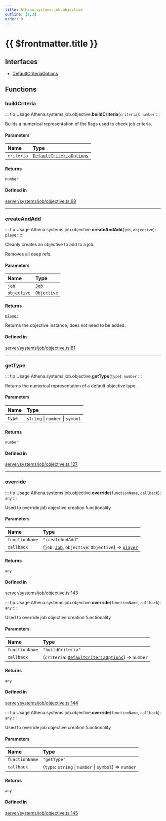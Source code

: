 ```yaml
---
title: Athena.systems.job.objective
outline: [1,3]
order: 0
---
```


# {{ $frontmatter.title }}


## Interfaces

- [DefaultCriteriaOptions](../interfaces/server_systems_job_objective_DefaultCriteriaOptions.md)

## Functions

### buildCriteria

::: tip Usage
Athena.systems.job.objective.**buildCriteria**(`criteria`): `number`
:::

Builds a numerical representation of the flags used to check job criteria.

#### Parameters

| Name | Type |
| :------ | :------ |
| `criteria` | [`DefaultCriteriaOptions`](../interfaces/server_systems_job_objective_DefaultCriteriaOptions.md) |

#### Returns

`number`

#### Defined in

[server/systems/job/objective.ts:98](https://github.com/Stuyk/altv-athena/blob/85b158f/src/core/server/systems/job/objective.ts#L98)

___

### createAndAdd

::: tip Usage
Athena.systems.job.objective.**createAndAdd**(`job`, `objective`): [`player`](server_config.md#player)
:::

Cleanly creates an objective to add to a job.

Removes all deep refs.

#### Parameters

| Name | Type |
| :------ | :------ |
| `job` | [`Job`](../classes/server_systems_job_system_Job.md) |
| `objective` | `Objective` |

#### Returns

[`player`](server_config.md#player)

Returns the objective instance; does not need to be added.

#### Defined in

[server/systems/job/objective.ts:81](https://github.com/Stuyk/altv-athena/blob/85b158f/src/core/server/systems/job/objective.ts#L81)

___

### getType

::: tip Usage
Athena.systems.job.objective.**getType**(`type`): `number`
:::

Returns the numerical representation of a default objective type.

#### Parameters

| Name | Type |
| :------ | :------ |
| `type` | `string` \| `number` \| `symbol` |

#### Returns

`number`

#### Defined in

[server/systems/job/objective.ts:127](https://github.com/Stuyk/altv-athena/blob/85b158f/src/core/server/systems/job/objective.ts#L127)

___

### override

::: tip Usage
Athena.systems.job.objective.**override**(`functionName`, `callback`): `any`
:::

Used to override job objective creation functionality

#### Parameters

| Name | Type |
| :------ | :------ |
| `functionName` | ``"createAndAdd"`` |
| `callback` | (`job`: [`Job`](../classes/server_systems_job_system_Job.md), `objective`: `Objective`) => [`player`](server_config.md#player) |

#### Returns

`any`

#### Defined in

[server/systems/job/objective.ts:143](https://github.com/Stuyk/altv-athena/blob/85b158f/src/core/server/systems/job/objective.ts#L143)

::: tip Usage
Athena.systems.job.objective.**override**(`functionName`, `callback`): `any`
:::

Used to override job objective creation functionality

#### Parameters

| Name | Type |
| :------ | :------ |
| `functionName` | ``"buildCriteria"`` |
| `callback` | (`criteria`: [`DefaultCriteriaOptions`](../interfaces/server_systems_job_objective_DefaultCriteriaOptions.md)) => `number` |

#### Returns

`any`

#### Defined in

[server/systems/job/objective.ts:144](https://github.com/Stuyk/altv-athena/blob/85b158f/src/core/server/systems/job/objective.ts#L144)

::: tip Usage
Athena.systems.job.objective.**override**(`functionName`, `callback`): `any`
:::

Used to override job objective creation functionality

#### Parameters

| Name | Type |
| :------ | :------ |
| `functionName` | ``"getType"`` |
| `callback` | (`type`: `string` \| `number` \| `symbol`) => `number` |

#### Returns

`any`

#### Defined in

[server/systems/job/objective.ts:145](https://github.com/Stuyk/altv-athena/blob/85b158f/src/core/server/systems/job/objective.ts#L145)

